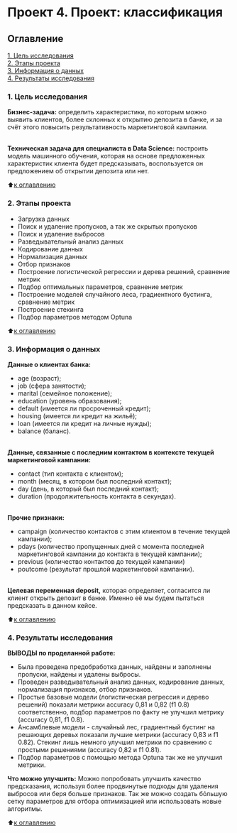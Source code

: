 # Проект 4. Проект: классификация


## Оглавление
[1. Цель исследования](README.md#Цель-исследования) <br>
[2. Этапы проекта](README.md#Этапы-проекта)<br>
[3. Информация о данных](README.md#Информация-о-данных)<br>
[4. Результаты исследования](README.md#Результаты-исследования)<br>

### 1. Цель исследования

**Бизнес-задача:** определить характеристики, по которым можно выявить клиентов, более склонных к открытию депозита в банке, и за счёт этого повысить результативность маркетинговой кампании.<br><br>

**Техническая задача для специалиста в Data Science:** построить модель машинного обучения, которая на основе предложенных характеристик клиента будет предсказывать, воспользуется он предложением об открытии депозита или нет.

:arrow_up:[к оглавлению](README.md#Оглавление)


### 2. Этапы проекта

* Загрузка данных
* Поиск и удаление пропусков, а так же скрытых пропусков
* Поиск и удаление выбросов
* Разведывательный анализ данных
* Кодирование данных
* Нормализация данных
* Отбор признаков
* Построение логистической регрессии и дерева решений, сравнение метрик
* Подбор оптимальных параметров, сравнение метрик
* Построение моделей случайного леса, градиентного бустинга, сравнение метрик
* Построение стекинга
* Подбор параметров методом Optuna

:arrow_up:[к оглавлению](README.md#Оглавление)

### 3. Информация о данных

**Данные о клиентах банка:**

* age (возраст);
* job (сфера занятости);
* marital (семейное положение);
* education (уровень образования);
* default (имеется ли просроченный кредит);
* housing (имеется ли кредит на жильё);
* loan (имеется ли кредит на личные нужды);
* balance (баланс).<br><br>

**Данные, связанные с последним контактом в контексте текущей маркетинговой кампании:**

* contact (тип контакта с клиентом);
* month (месяц, в котором был последний контакт);
* day (день, в который был последний контакт);
* duration (продолжительность контакта в секундах).<br><br>

**Прочие признаки:**

* campaign (количество контактов с этим клиентом в течение текущей кампании);
* pdays (количество пропущенных дней с момента последней маркетинговой кампании до контакта в текущей кампании);
* previous (количество контактов до текущей кампании)
* poutcome (результат прошлой маркетинговой кампании).<br><br>

**Целевая переменная deposit,** которая определяет, согласится ли клиент открыть депозит в банке. Именно её мы будем пытаться предсказать в данном кейсе.

:arrow_up:[к оглавлению](README.md#Оглавление)

### 4. Результаты исследования

**ВЫВОДЫ по проделанной работе:**<br>

* Была проведена предобработка данных, найдены и заполнены пропуски, найдены и удалены выбросы.
* Проведен разведывательный анализ данных, кодирование данных, нормализация признаков, отбор признаков.
* Простые базовые модели (логистическая регрессия и дерево решений) показали метрики accuracy 0,81 и 0,82 (f1 0.8) соответственно, подбор параметров по факту не улучшил метрику (accuracy 0,81, f1 0.8).
* Ансамблевые модели - случайный лес, градиентный бустинг на решающих деревьх показали лучшие метрики (accuracy 0,83 и f1 0.82). Стекинг лишь немного улучшил метрики по сравнению с простыми решениями (accuracy 0,82 и f1 0.81).
* Подбор параметров с помощью метода Optuna так же не улучшил метрики.

**Что можно улучшить:**
Можно попробовать улучшить качество предсказания, используя более продвинутые подходы для удаления выбросов или беря больше признаков. Так же можно создать бόльшую сетку параметров для отбора оптимизацией или использовать новые алгоритмы.

:arrow_up:[к оглавлению](README.md#Оглавление)
